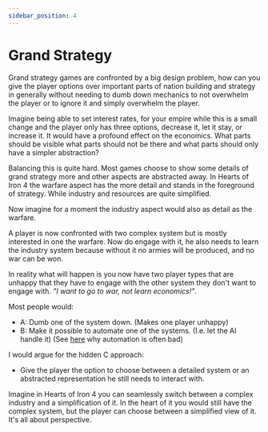 ```yaml
---
sidebar_position: 4
---
```


# Grand Strategy

Grand strategy games are confronted by a big design problem, how can you give the player options over important parts of nation building and strategy in generally without needing to dumb down mechanics to not overwhelm the player or to ignore it and simply overwhelm the player.

Imagine being able to set interest rates, for your empire while this is a small change and the player only has three options, decrease it, let it stay, or increase it. It would have a profound effect on the economics. What parts should be visible what parts should not be there and what parts should only have a simpler abstraction?

Balancing this is quite hard. Most games choose to show some details of grand strategy more and other aspects are abstracted away. In Hearts of Iron 4 the warfare aspect has the more detail and stands in the foreground of strategy. While industry and resources are quite simplified.

Now imagine for a moment the industry aspect would also as detail as the warfare.

A player is now confronted with two complex system but is mostly interested in one the warfare. Now do engage with it, he also needs to learn the industry system because without it no armies will be produced, and no war can be won.

In reality what will happen is you now have two player types that are unhappy that they have to engage with the other system they don't want to engage with. _"I want to go to war, not learn economics!"_.

Most people would:

-   A: Dumb one of the system down. (Makes one player unhappy)
-   B: Make it possible to automate one of the systems. (I.e. let the AI handle it) (See [here](/docs/Design/automation) why automation is often bad)

I would argue for the hidden C approach:

-   Give the player the option to choose between a detailed system or an abstracted representation he still needs to interact with.

Imagine in Hearts of Iron 4 you can seamlessly switch between a complex industry and a simplification of it. In the heart of it you would still have the complex system, but the player can choose between a simplified view of it. It's all about perspective.

